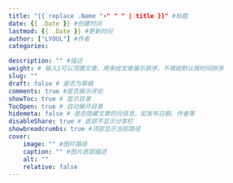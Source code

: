 ```yaml
---
title: "{{ replace .Name "-" " " | title }}" #标题
date: {{ .Date }} #创建时间
lastmod: {{ .Date }} #更新时间
author: ["LYOUL"] #作者
categories: 

description: "" #描述
weight: # 输入1可以顶置文章，用来给文章展示排序，不填就默认按时间排序
slug: ""
draft: false # 是否为草稿
comments: true #是否展示评论
showToc: true # 显示目录
TocOpen: true # 自动展开目录
hidemeta: false # 是否隐藏文章的元信息，如发布日期、作者等
disableShare: true # 底部不显示分享栏
showbreadcrumbs: true #顶部显示当前路径
cover:
    image: "" #图片路径
    caption: "" #图片底部描述
    alt: ""
    relative: false
---
```

